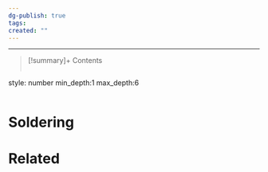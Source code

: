 ```yaml
---
dg-publish: true
tags: 
created: ""
---
```

---

>[!summary]+ Contents
>```toc
style: number
min_depth:1
max_depth:6 
>```

# Soldering



# Related
